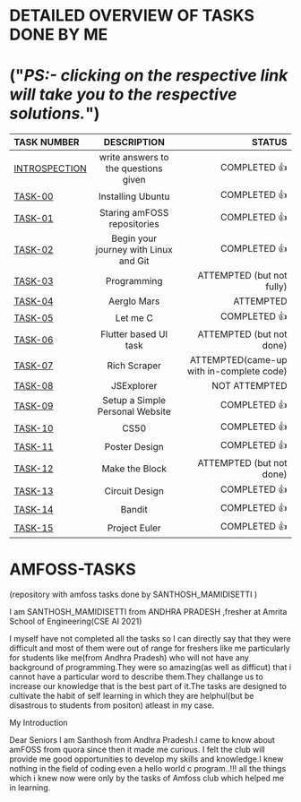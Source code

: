 # DETAILED OVERVIEW OF TASKS DONE BY ME
#    ("*PS:- clicking on the respective link will take you to the respective solutions.*")
| TASK NUMBER | DESCRIPTION | STATUS |
| :--- | :---: | ---: |
| [INTROSPECTION](https://github.com/SANTHOSH-MAMIDISETTI/amfoss-tasks/tree/main/Introspection)| write answers to the questions given |COMPLETED 👍|
| [TASK-00](https://github.com/SANTHOSH-MAMIDISETTI/amfoss-tasks/tree/main/TASK-00) | Installing Ubuntu | COMPLETED 👍   |
| [TASK-01](https://github.com/SANTHOSH-MAMIDISETTI/amfoss-tasks/tree/main/TASK-01) | Staring amFOSS repositories | COMPLETED 👍   |
| [TASK-02](https://github.com/SANTHOSH-MAMIDISETTI/amfoss-tasks/tree/main/TASK-02) | Begin your journey with Linux and Git | COMPLETED 👍    |
| [TASK-03](https://github.com/SANTHOSH-MAMIDISETTI/amfoss-tasks/tree/main/TASK-03) | Programming | ATTEMPTED (but not fully)   |
| [TASK-04](https://github.com/SANTHOSH-MAMIDISETTI/amfoss-tasks/tree/main/TASK-04) | Aerglo Mars | ATTEMPTED   |
| [TASK-05](https://github.com/SANTHOSH-MAMIDISETTI/amfoss-tasks/tree/main/TASK-05) | Let me C | COMPLETED 👍  |
| [TASK-06](https://github.com/SANTHOSH-MAMIDISETTI/amfoss-tasks/tree/main/TASK-06) | Flutter based UI task | ATTEMPTED (but not done) |
| [TASK-07](https://github.com/SANTHOSH-MAMIDISETTI/amfoss-tasks/tree/main/TASK-07) | Rich Scraper | ATTEMPTED(came-up with in-complete code)  |
| [TASK-08](https://github.com/SANTHOSH-MAMIDISETTI/amfoss-tasks/tree/main/TASK-08) | JSExplorer | NOT ATTEMPTED   |
| [TASK-09](https://github.com/SANTHOSH-MAMIDISETTI/amfoss-tasks/tree/main/TASK-09) | Setup a Simple Personal Website | COMPLETED 👍   |
| [TASK-10](https://github.com/SANTHOSH-MAMIDISETTI/amfoss-tasks/tree/main/TASK-10) | CS50 | COMPLETED 👍   |
| [TASK-11](https://github.com/SANTHOSH-MAMIDISETTI/amfoss-tasks/tree/main/TASK-11) | Poster Design | COMPLETED 👍     |
| [TASK-12](https://github.com/SANTHOSH-MAMIDISETTI/amfoss-tasks/tree/main/TASK-12) | Make the Block | ATTEMPTED (but not done)    |
| [TASK-13](https://github.com/SANTHOSH-MAMIDISETTI/amfoss-tasks/tree/main/TASK-13) | Circuit Design | COMPLETED 👍  |
| [TASK-14](https://github.com/SANTHOSH-MAMIDISETTI/amfoss-tasks/tree/main/TASK-14) | Bandit | COMPLETED 👍   |
| [TASK-15](https://github.com/SANTHOSH-MAMIDISETTI/amfoss-tasks/tree/main/TASK-15) | Project Euler | COMPLETED 👍    |


# AMFOSS-TASKS
(repository with amfoss tasks done by SANTHOSH_MAMIDISETTI )

I am SANTHOSH_MAMIDISETTI from ANDHRA PRADESH ,fresher at Amrita School of Engineering(CSE AI 2021)

I myself have not completed all the tasks so I can directly say that they were difficult and most of them were out of range for freshers like me particularly for students like me(from Andhra Pradesh) who will not have any background of programming.They were so amazing(as well as difficut) that i cannot have a particular word to describe them.They challange us to increase our knowledge that is the best part of it.The tasks are designed to cultivate the habit of self learning in which they are helphul(but be disastrous to students from positon) atleast in my case.

My Introduction

Dear  Seniors  I am Santhosh from Andhra Pradesh.I came to know about amFOSS from quora since then it made me curious. I felt the club will provide me good opportunities to develop my skills and knowledge.I knew nothing in the field of coding even a hello world c program..!!! all the things which i knew now were only by the tasks of Amfoss club
which helped me in learning.
